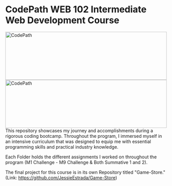 # CodePath WEB 102 Intermediate Web Development Course
<img src="https://i.imgur.com/2yexhcH.png" alt="CodePath" width="100%" height="150px">
<img src="https://i.imgur.com/a/NWFTkNF" alt="CodePath" width="100%" height="150px">
This repository showcases my journey and accomplishments during a rigorous coding bootcamp. Throughout the program, I immersed myself in an intensive curriculum that was designed to equip me with essential programming skills and practical industry knowledge. 

Each Folder holds the different assignments I worked on throughout the program (M1 Challenge - M9 Challenge & Both Summative 1 and 2). 

The final project for this course is in its own Repository titled "Game-Store." (Link: https://github.com/JessieEstrada/Game-Store)

